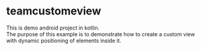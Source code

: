 # teamcustomeview

This is demo android project in kotlin.<BR>
The purpose of this example is to demonstrate how to create a custom view with dynamic positioning of elements inside it.
